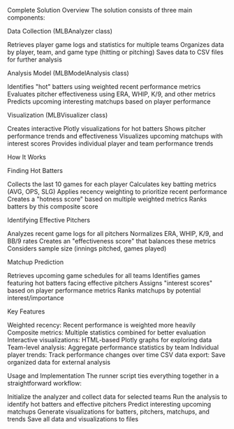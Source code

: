 Complete Solution Overview
The solution consists of three main components:

Data Collection (MLBAnalyzer class)

Retrieves player game logs and statistics for multiple teams
Organizes data by player, team, and game type (hitting or pitching)
Saves data to CSV files for further analysis


Analysis Model (MLBModelAnalysis class)

Identifies "hot" batters using weighted recent performance metrics
Evaluates pitcher effectiveness using ERA, WHIP, K/9, and other metrics
Predicts upcoming interesting matchups based on player performance


Visualization (MLBVisualizer class)

Creates interactive Plotly visualizations for hot batters
Shows pitcher performance trends and effectiveness
Visualizes upcoming matchups with interest scores
Provides individual player and team performance trends



How It Works

Finding Hot Batters

Collects the last 10 games for each player
Calculates key batting metrics (AVG, OPS, SLG)
Applies recency weighting to prioritize recent performance
Creates a "hotness score" based on multiple weighted metrics
Ranks batters by this composite score


Identifying Effective Pitchers

Analyzes recent game logs for all pitchers
Normalizes ERA, WHIP, K/9, and BB/9 rates
Creates an "effectiveness score" that balances these metrics
Considers sample size (innings pitched, games played)


Matchup Prediction

Retrieves upcoming game schedules for all teams
Identifies games featuring hot batters facing effective pitchers
Assigns "interest scores" based on player performance metrics
Ranks matchups by potential interest/importance



Key Features

Weighted recency: Recent performance is weighted more heavily
Composite metrics: Multiple statistics combined for better evaluation
Interactive visualizations: HTML-based Plotly graphs for exploring data
Team-level analysis: Aggregate performance statistics by team
Individual player trends: Track performance changes over time
CSV data export: Save organized data for external analysis

Usage and Implementation
The runner script ties everything together in a straightforward workflow:

Initialize the analyzer and collect data for selected teams
Run the analysis to identify hot batters and effective pitchers
Predict interesting upcoming matchups
Generate visualizations for batters, pitchers, matchups, and trends
Save all data and visualizations to files